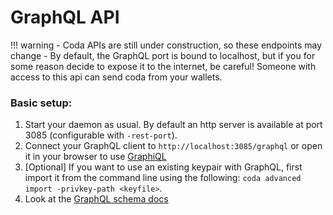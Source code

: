 # GraphQL API

!!! warning
    - Coda APIs are still under construction, so these endpoints may change
    - By default, the GraphQL port is bound to localhost, but if you for some reason decide to expose it to the internet, be careful! Someone with access to this api can send coda from your wallets.

### Basic setup:

1. Start your daemon as usual. By default an http server is available at port 3085 (configurable with `-rest-port`).
2. Connect your GraphQL client to `http://localhost:3085/graphql` or open it in your browser to use [GraphiQL](https://github.com/graphql/graphiql)
3. [Optional] If you want to use an existing keypair with GraphQL, first import it from the command line using the following: `coda advanced import -privkey-path <keyfile>`.
4. Look at the <a href="/docs/graphql/" target="_blank">GraphQL schema docs</a>
